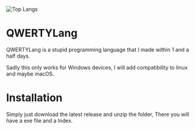 ![Top Langs](https://github-readme-stats.vercel.app/api/top-langs/?username=DarkBlueStealth,html&theme=tokyonight)
# QWERTYLang
QWERTYLang is a stupid programming language that I made within 1 and a half days.

Sadly this only works for Windows devices, I will add compatibility to linux and maybe macOS.

# Installation
Simply just download the latest release and unzip the folder, There you will have a exe file and a Index.
